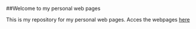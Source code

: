 ##Welcome to my personal web pages

This is my repository for my personal web pages. Acces the webpages [here](DanHT22.github.io.)
